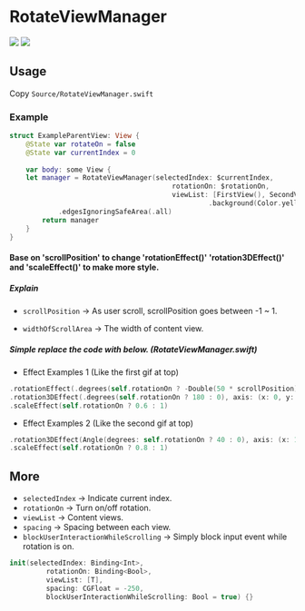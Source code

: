 # RotateViewManager

![](https://github.com/raxabizze/RotateViewManager/blob/master/Assets/ExampleGIF1.gif)
![](https://github.com/raxabizze/RotateViewManager/blob/master/Assets/ExampleGIF2.gif)

## Usage
Copy ```Source/RotateViewManager.swift ```

### Example
```swift
struct ExampleParentView: View {
    @State var rotateOn = false
    @State var currentIndex = 0
    
    var body: some View {
    let manager = RotateViewManager(selectedIndex: $currentIndex,
                                        rotationOn: $rotationOn,
                                        viewList: [FirstView(), SecondView(), ThirdView(), ...)          
                                                 .background(Color.yellow)
            .edgesIgnoringSafeArea(.all)
        return manager
    }
}
```

#### Base on 'scrollPosition' to change 'rotationEffect()' 'rotation3DEffect()' and 'scaleEffect()' to make more style.

##### Explain

- `scrollPosition` -> As user scroll, scrollPosition goes between -1 ~ 1.

- `widthOfScrollArea` -> The width of content view.

##### Simple replace the code with below. (RotateViewManager.swift)

- Effect Examples 1 (Like the first gif at top)
```swift
.rotationEffect(.degrees(self.rotationOn ? -Double(50 * scrollPosition) : 0))
.rotation3DEffect(.degrees(self.rotationOn ? 180 : 0), axis: (x: 0, y: scrollPosition, z: 0))
.scaleEffect(self.rotationOn ? 0.6 : 1)
```

- Effect Examples 2 (Like the second gif at top)
```swift
.rotation3DEffect(Angle(degrees: self.rotationOn ? 40 : 0), axis: (x: 1, y: 3, z: 0))
.scaleEffect(self.rotationOn ? 0.8 : 1)
```

## More
- `selectedIndex` -> Indicate current index.
- `rotationOn` -> Turn on/off rotation.
- `viewList` -> Content views.
- `spacing` -> Spacing between each view.
- `blockUserInteractionWhileScrolling` -> Simply block input event while rotation is on.

```swift
init(selectedIndex: Binding<Int>,
         rotationOn: Binding<Bool>,
         viewList: [T],
         spacing: CGFloat = -250,
         blockUserInteractionWhileScrolling: Bool = true) {}
```
